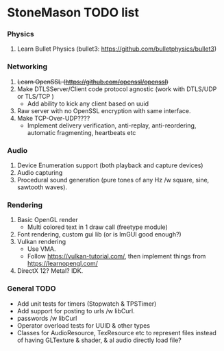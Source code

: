 
[comment]: # (This is a markdown document, but can still be read in plaintext.
              If you're seeing this, then you're reading the plaintext version.)

# StoneMason TODO list

### Physics
1. Learn Bullet Physics (bullet3: https://github.com/bulletphysics/bullet3) 

### Networking
1. ~~Learn OpenSSL (https://github.com/openssl/openssl)~~
2. Make DTLSServer/Client code protocol agnostic (work with DTLS/UDP or TLS/TCP )
    - Add ability to kick any client based on uuid
3. Raw server with no OpenSSL encryption with same interface.
4. Make TCP-Over-UDP???? 
    - Implement delivery verification, anti-replay, anti-reordering, automatic fragmenting, heartbeats etc
 
### Audio
1. Device Enumeration support (both playback and capture devices)
2. Audio capturing
3. Procedural sound generation (pure tones of any Hz /w square, sine, sawtooth waves).

### Rendering
1. Basic OpenGL render
    - Multi colored text in 1 draw call (freetype module)
2. Font rendering, custom gui lib (or is ImGUI good enough?)
3. Vulkan rendering 
    - Use VMA.
    - Follow https://vulkan-tutorial.com/, then implement things from https://learnopengl.com/
3. DirectX 12? Metal? IDK.

### General TODO
- Add unit tests for timers (Stopwatch & TPSTimer)
- Add support for posting to urls /w libCurl.
- passwords /w libCurl
- Operator overload tests for UUID & other types
- Classes for AudioResource, TexResource etc to represent files instead of having GLTexture & shader, & al audio directly load file?
